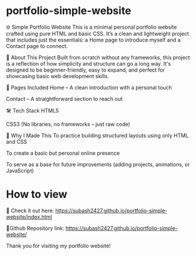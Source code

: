 # portfolio-simple-website
🌐 Simple Portfolio Website
This is a minimal personal portfolio website crafted using pure HTML and basic CSS. It’s a clean and lightweight project that includes just the essentials: a Home page to introduce myself and a Contact page to connect.

🔎 About This Project
Built from scratch without any frameworks, this project is a reflection of how simplicity and structure can go a long way. It's designed to be beginner-friendly, easy to expand, and perfect for showcasing basic web development skills.

📄 Pages Included
Home – A clean introduction with a personal touch

Contact – A straightforward section to reach out

🛠️ Tech Stack
HTML5

CSS3 (No libraries, no frameworks – just raw code)

🚀 Why I Made This
To practice building structured layouts using only HTML and CSS

To create a basic but personal online presence

To serve as a base for future improvements (adding projects, animations, or JavaScript)

# How to view
🔗 Check it out here: https://subash2427.github.io/portfolio-simple-website/index.html

 🔗Github Repository link: https://subash2427.github.io/portfolio-simple-website/

 Thank you for visiting my portfolio website!









